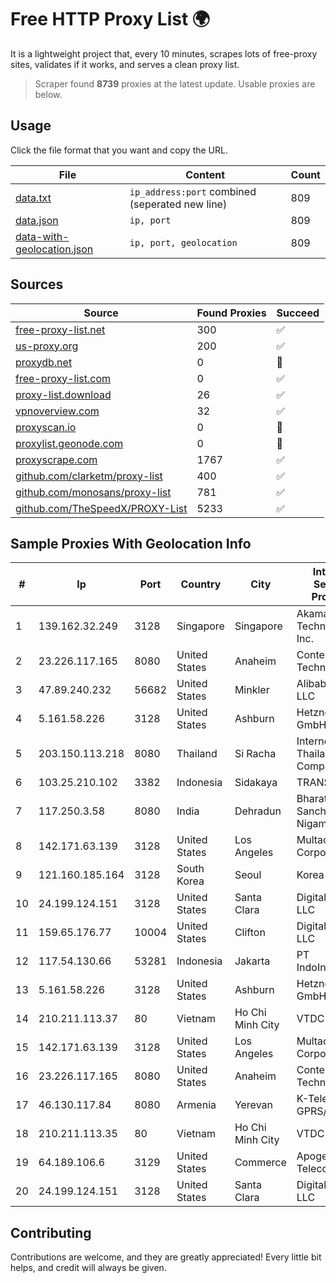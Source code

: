 
# Free HTTP Proxy List 🌍

It is a lightweight project that, every 10 minutes, scrapes lots of free-proxy sites, validates if it works, and serves a clean proxy list.


> Scraper found **8739** proxies at the latest update. Usable proxies are below.

## Usage

Click the file format that you want and copy the URL.


|File|Content|Count|
|----|-------|-----|
|[data.txt](https://raw.githubusercontent.com/themiralay/Proxy-List-World/master/data.txt)|`ip_address:port` combined (seperated new line)|809|
|[data.json](https://raw.githubusercontent.com/themiralay/Proxy-List-World/master/data.json)|`ip, port`|809|
|[data-with-geolocation.json](https://raw.githubusercontent.com/themiralay/Proxy-List-World/master/data-with-geolocation.json)|`ip, port, geolocation`|809|

## Sources

|Source|Found Proxies|Succeed|
|------|-------------|-------|
|[free-proxy-list.net](https://free-proxy-list.net)|300|✅|
|[us-proxy.org](https://www.us-proxy.org)|200|✅|
|[proxydb.net](http://proxydb.net)|0|🚫|
|[free-proxy-list.com](https://free-proxy-list.com/?page=&port=&type%5B%5D=http&type%5B%5D=https&up_time=0&search=Search)|0|✅|
|[proxy-list.download](https://www.proxy-list.download/HTTP)|26|✅|
|[vpnoverview.com](https://vpnoverview.com/privacy/anonymous-browsing/free-proxy-servers)|32|✅|
|[proxyscan.io](https://www.proxyscan.io)|0|🚫|
|[proxylist.geonode.com](https://proxylist.geonode.com/api/proxy-list?limit=300&page=1&sort_by=lastChecked&sort_type=desc&protocols=http,https)|0|🚫|
|[proxyscrape.com](https://api.proxyscrape.com/v2/?request=displayproxies&protocol=http&timeout=10000&country=all&ssl=all&anonymity=all)|1767|✅|
|[github.com/clarketm/proxy-list](https://raw.githubusercontent.com/clarketm/proxy-list/master/proxy-list-raw.txt)|400|✅|
|[github.com/monosans/proxy-list](https://raw.githubusercontent.com/monosans/proxy-list/main/proxies/http.txt)|781|✅|
|[github.com/TheSpeedX/PROXY-List](https://raw.githubusercontent.com/TheSpeedX/PROXY-List/master/http.txt)|5233|✅|


## Sample Proxies With Geolocation Info

|#|Ip|Port|Country|City|Internet Service Provider|
|-|--|----|-------|----|-------------------------|
|1|139.162.32.249|3128|Singapore|Singapore|Akamai Technologies, Inc.|
|2|23.226.117.165|8080|United States|Anaheim|ContentKeeper Technologies|
|3|47.89.240.232|56682|United States|Minkler|Alibaba.com LLC|
|4|5.161.58.226|3128|United States|Ashburn|Hetzner Online GmbH|
|5|203.150.113.218|8080|Thailand|Si Racha|Internet Thailand Company Ltd.|
|6|103.25.210.102|3382|Indonesia|Sidakaya|TRANSDATA|
|7|117.250.3.58|8080|India|Dehradun|Bharat Sanchar Nigam Ltd|
|8|142.171.63.139|3128|United States|Los Angeles|Multacom Corporation|
|9|121.160.185.164|3128|South Korea|Seoul|Korea Telecom|
|10|24.199.124.151|3128|United States|Santa Clara|DigitalOcean, LLC|
|11|159.65.176.77|10004|United States|Clifton|DigitalOcean, LLC|
|12|117.54.130.66|53281|Indonesia|Jakarta|PT IndoInternet|
|13|5.161.58.226|3128|United States|Ashburn|Hetzner Online GmbH|
|14|210.211.113.37|80|Vietnam|Ho Chi Minh City|VTDC|
|15|142.171.63.139|3128|United States|Los Angeles|Multacom Corporation|
|16|23.226.117.165|8080|United States|Anaheim|ContentKeeper Technologies|
|17|46.130.117.84|8080|Armenia|Yerevan|K-Telecom GPRS/3G|
|18|210.211.113.35|80|Vietnam|Ho Chi Minh City|VTDC|
|19|64.189.106.6|3129|United States|Commerce|Apogee Telecom Inc.|
|20|24.199.124.151|3128|United States|Santa Clara|DigitalOcean, LLC|



## Contributing

Contributions are welcome, and they are greatly appreciated! Every
little bit helps, and credit will always be given.

